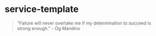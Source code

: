 # service-template

<!-- INSPIRATIONAL_QUOTE_START -->
> "Failure will never overtake me if my determination to succeed is strong enough." - Og Mandino
<!-- INSPIRATIONAL_QUOTE_END -->
